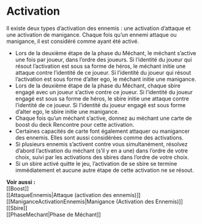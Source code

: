 # Activation
Il existe deux types d’activation des ennemis : une activation d’attaque et une activation de manigance. Chaque fois qu’un ennemi attaque ou manigance, il est considéré comme ayant été activé.

- Lors de la deuxième étape de la phase du Méchant, le méchant s’active une fois par joueur, dans l’ordre des joueurs. Si l’identité du joueur qui résout l’activation est sous sa forme de héros, le méchant initie une attaque contre l’identité de ce joueur. Si l’identité du joueur qui résout l’activation est sous forme d’alter ego, le méchant initie une manigance.
- Lors de la deuxième étape de la phase du Méchant, chaque sbire engagé avec un joueur s’active contre ce joueur. Si l’identité du joueur engagé est sous sa forme de héros, le sbire initie une attaque contre l’identité de ce joueur. Si l’identité du joueur engagé est sous forme d’alter ego, le sbire initie une manigance.
- Chaque fois qu’un méchant s’active, donnez au méchant une carte de boost du deck Rencontre pour cette activation.
- Certaines capacités de carte font également attaquer ou manigancer des ennemis. Elles sont aussi considérées comme des activations.
- Si plusieurs ennemis s’activent contre vous simultanément, résolvez d’abord l’activation du méchant (s’il y en a une) dans l’ordre de votre choix, suivi par les activations des sbires dans l’ordre de votre choix.
- Si un sbire activé quitte le jeu, l’activation de se sbire se termine immédiatement et aucune autre étape de cette activation ne se résout.

**Voir aussi :**  
[[Boost]]  
[[AttaqueEnnemis|Attaque (activation des ennemis)]]  
[[ManiganceActivationEnnemis|Manigance (Activation des Ennemis)]]  
[[Sbire]]  
[[PhaseMechant|Phase de Méchant]]